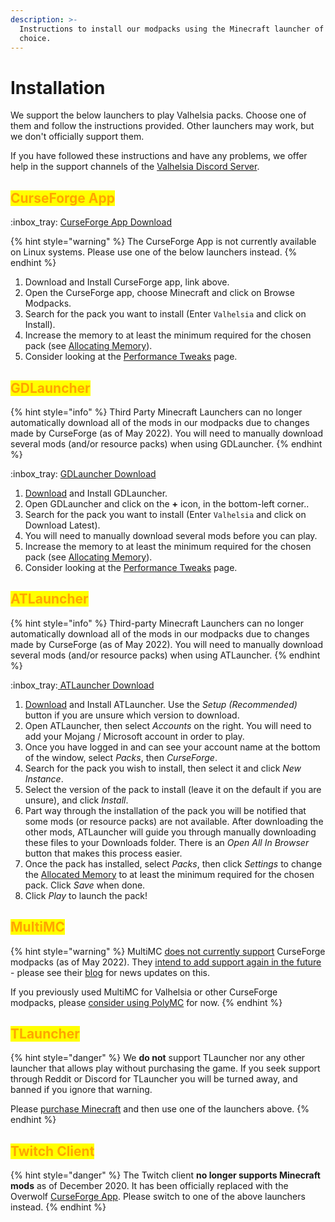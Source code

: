 ```yaml
---
description: >-
  Instructions to install our modpacks using the Minecraft launcher of your
  choice.
---
```


# Installation

We support the below launchers to play Valhelsia packs. Choose one of them and follow the instructions provided. Other launchers may work, but we don't officially support them.

If you have followed these instructions and have any problems, we offer help in the support channels of the [Valhelsia Discord Server](https://discord.gg/valhelsia).

## <mark style="color:orange;">CurseForge App</mark>

:inbox\_tray: [CurseForge App Download](https://curseforge.overwolf.com/)

{% hint style="warning" %}
The CurseForge App is not currently available on Linux systems. Please use one of the below launchers instead.
{% endhint %}

1. Download and Install CurseForge app, link above.
2. Open the CurseForge app, choose Minecraft and click on Browse Modpacks.
3. Search for the pack you want to install (Enter `Valhelsia` and click on Install).
4. Increase the memory to at least the minimum required for the chosen pack (see [Allocating Memory](allocating-memory.md#curseforge-client)).
5. Consider looking at the [Performance Tweaks](performance-tweaks.md) page.

## <mark style="color:orange;">GDLauncher</mark>

{% hint style="info" %}
Third Party Minecraft Launchers can no longer automatically download all of the mods in our modpacks due to changes made by CurseForge (as of May 2022). You will need to manually download several mods (and/or resource packs) when using GDLauncher.
{% endhint %}

:inbox\_tray: [GDLauncher Download](https://gdevs.io/#downloadContainer)

1. [Download](https://gdevs.io/#downloadContainer) and Install GDLauncher.
2. Open GDLauncher and click on the **+** icon, in the bottom-left corner..
3. Search for the pack you want to install (Enter `Valhelsia` and click on Download Latest).
4. You will need to manually download several mods before you can play.
5. Increase the memory to at least the minimum required for the chosen pack (see [Allocating Memory](allocating-memory.md#gdlauncher)).
6. Consider looking at the [Performance Tweaks](performance-tweaks.md) page.

## <mark style="color:orange;">ATLauncher</mark>

{% hint style="info" %}
Third-party Minecraft Launchers can no longer automatically download all of the mods in our modpacks due to changes made by CurseForge (as of May 2022). You will need to manually download several mods (and/or resource packs) when using ATLauncher.
{% endhint %}

:inbox\_tray:[ ATLauncher Download](https://atlauncher.com/downloads)

1. [Download](https://atlauncher.com/downloads) and Install ATLauncher. Use the _Setup (Recommended)_ button if you are unsure which version to download.
2. Open ATLauncher, then select _Accounts_ on the right. You will need to add your Mojang / Microsoft account in order to play.
3. Once you have logged in and can see your account name at the bottom of the window, select _Packs_, then _CurseForge_.
4. Search for the pack you wish to install, then select it and click _New Instance_.
5. Select the version of the pack to install (leave it on the default if you are unsure), and click _Install_.
6. Part way through the installation of the pack you will be notified that some mods (or resource packs) are not available. After downloading the other mods, ATLauncher will guide you through manually downloading these files to your Downloads folder. There is an _Open All In Browser_ button that makes this process easier.
7. Once the pack has installed, select _Packs_, then click _Settings_ to change the [Allocated Memory](allocating-memory.md) to at least the minimum required for the chosen pack. Click _Save_ when done.
8. Click _Play_ to launch the pack!

## <mark style="color:orange;">MultiMC</mark>

{% hint style="warning" %}
MultiMC [does not currently support](https://multimc.org/posts/0-6-16-update.html) CurseForge modpacks (as of May 2022). They [intend to add support again in the future](https://multimc.org/posts/0-6-16-update.html) - please see their [blog](https://multimc.org/posts.html) for news updates on this.

If you previously used MultiMC for Valhelsia or other CurseForge modpacks, please [consider using PolyMC](installation.md#polymc) for now.
{% endhint %}

## <mark style="color:orange;">TLauncher</mark>

{% hint style="danger" %}
We **do not** support TLauncher nor any other launcher that allows play without purchasing the game. If you seek support through Reddit or Discord for TLauncher you will be turned away, and banned if you ignore that warning.

Please [purchase Minecraft](https://www.minecraft.net/en-us/get-minecraft) and then use one of the launchers above.
{% endhint %}

## <mark style="color:orange;">Twitch Client</mark>

{% hint style="danger" %}
The Twitch client **no longer supports Minecraft mods** as of December 2020. It has been officially replaced with the Overwolf [CurseForge App](installation.md#curseforge-app). Please switch to one of the above launchers instead.
{% endhint %}
